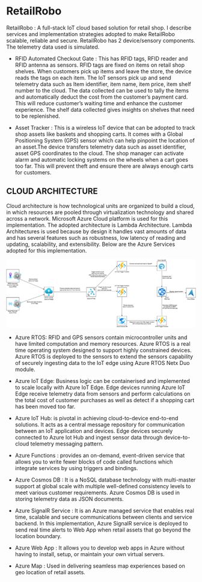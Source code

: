 # RetailRobo

RetailRobo : A full-stack IoT cloud based solution for retail shop. I describe services and implementation strategies adopted to make RetailRobo scalable, reliable and secure. RetailRobo has 2 device/sensory components. The telemetry data used is simulated.

- RFID Automated Checkout Gate : This has RFID tags, RFID reader and RFID antenna as sensors. RFID tags are fixed on items on retail shop shelves. When customers pick up items and leave the store, the device reads the tags on each item. The IoT sensors pick up and send telemetry data such as Item identifier, item name, item price, item shelf number to the cloud. The data collected can be used to tally the items and automatically deduct the cost from the customer’s payment card. This will reduce customer’s waiting time and enhance the customer experience. The shelf data collected gives insights on shelves that need to be replenished.

- Asset Tracker : This is a  wireless IoT device that can be adopted to track shop assets like baskets and shopping carts. It comes with a Global Positioning System (GPS) sensor which can help pinpoint the location of an asset.The device transfers telemetry data such as asset identifier, asset GPS coordinates to the cloud. The shop manager can activate alarm and automatic locking systems on the wheels when a cart goes too far. This will prevent theft and ensure there are always enough carts for customers.


## CLOUD ARCHITECTURE

Cloud architecture is how technological units are organized to build a cloud, in which resources are pooled through virtualization technology and shared across a network. Microsoft Azure Cloud platform is used for this implementation. The adopted architecture is Lambda Architecture. Lambda Architectures is used because by design it handles vast amounts of data and has several features such as robustness, low latency of reading and updating, scalability, and extensibility. Below are the Azure Services adopted for this implementation. 

![](img/retailrobo._drawio.png)

- Azure RTOS: RFID and GPS sensors contain microcontroller units and have limited computation and memory resources. Azure RTOS is a real time operating system designed to support highly constrained devices. Azure RTOS is deployed to the sensors to extend the sensors capability of securely ingesting data to the IoT edge using Azure RTOS Netx Duo module.

- Azure IoT Edge: Business logic can be containerised and implemented to scale locally with Azure IoT Edge. Edge devices running Azure IoT Edge receive telemetry data from sensors and perform calculations on the total cost of customer purchases as well as detect if a shopping cart has been moved too far.  

- Azure IoT Hub: is pivotal in achieving cloud-to-device end-to-end solutions. It acts as a central message repository for communication between an IoT application and devices. Edge devices securely connected to Azure Iot Hub and ingest sensor data through device-to-cloud telemetry messaging pattern.

- Azure Functions : provides an on-demand, event-driven service that allows you to write fewer blocks of code called functions which integrate services by using triggers and bindings. 

- Azure Cosmos DB : It is a NoSQL database technology with multi-master support at global scale with multiple well-defined consistency levels to meet various customer requirements. Azure Cosmos DB is used in storing telemetry data as JSON documents. 

- Azure SignalR Service : It is an Azure managed service that enables real time, scalable and secure communications between clients and service backend. In this implementation, Azure SignalR service is deployed to send real time alerts to Web App when retail assets that go beyond the location boundary.

- Azure Web App : It allows you to develop web apps in Azure without having to install, setup, or maintain your own  virtual servers. 
- Azure Map : Used in delivering seamless map experiences based on geo location of retail assets.

